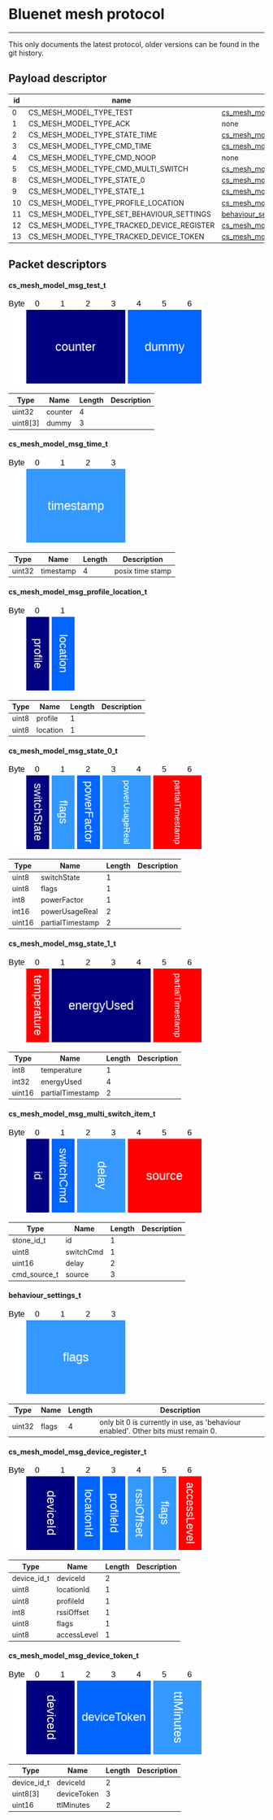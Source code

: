 # Bluenet mesh protocol
-----------------------------------

This only documents the latest protocol, older versions can be found in the git history.

## Payload descriptor

id | name | Payload
---|---|---
0 | CS_MESH_MODEL_TYPE_TEST | [cs_mesh_model_msg_test_t](#cs_mesh_model_msg_test_t)
1 | CS_MESH_MODEL_TYPE_ACK | none
2 | CS_MESH_MODEL_TYPE_STATE_TIME | [cs_mesh_model_msg_time_t](#cs_mesh_model_msg_time_t)
3 | CS_MESH_MODEL_TYPE_CMD_TIME | [cs_mesh_model_msg_time_t](#cs_mesh_model_msg_time_t)
4 | CS_MESH_MODEL_TYPE_CMD_NOOP | none
5 | CS_MESH_MODEL_TYPE_CMD_MULTI_SWITCH | [cs_mesh_model_msg_multi_switch_item_t](#cs_mesh_model_msg_multi_switch_item_t)
8 | CS_MESH_MODEL_TYPE_STATE_0 | [cs_mesh_model_msg_state_0_t](#cs_mesh_model_msg_state_0_t)
9 | CS_MESH_MODEL_TYPE_STATE_1 | [cs_mesh_model_msg_state_1_t](#cs_mesh_model_msg_state_1_t)
10 | CS_MESH_MODEL_TYPE_PROFILE_LOCATION | [cs_mesh_model_msg_profile_location_t](#cs_mesh_model_msg_profile_location_t)
11 | CS_MESH_MODEL_TYPE_SET_BEHAVIOUR_SETTINGS | [behaviour_settings_t](#behaviour_settings_t)
12 | CS_MESH_MODEL_TYPE_TRACKED_DEVICE_REGISTER | [cs_mesh_model_msg_device_register_t](#cs_mesh_model_msg_device_register_t)
13 | CS_MESH_MODEL_TYPE_TRACKED_DEVICE_TOKEN | [cs_mesh_model_msg_device_token_t](#cs_mesh_model_msg_device_token_t)


## Packet descriptors

<a name="cs_mesh_model_msg_test_t"></a>
#### cs_mesh_model_msg_test_t
![Time](../docs/diagrams/mesh_message_test.png)

Type | Name | Length | Description
--- | --- | --- | ---
uint32 | counter | 4 | 
uint8[3] | dummy | 3 | 

<a name="cs_mesh_model_msg_time_t"></a>
#### cs_mesh_model_msg_time_t
![Time](../docs/diagrams/mesh_message_time.png)

Type | Name | Length | Description
--- | --- | --- | ---
uint32 | timestamp | 4 | posix time stamp

<a name="cs_mesh_model_msg_profile_location_t"></a>
#### cs_mesh_model_msg_profile_location_t

![profile location](../docs/diagrams/mesh_profile_location.png)

Type | Name | Length | Description
--- | --- | --- | ---
uint8 | profile | 1 | 
uint8 | location | 1 |


<a name="cs_mesh_model_msg_state_0_t"></a>
#### cs_mesh_model_msg_state_0_t

![model state 0](../docs/diagrams/mesh_model_state_0.png)

Type | Name | Length | Description
--- | --- | --- | ---
uint8 | switchState | 1 | 
uint8 | flags | 1 |
int8 | powerFactor | 1 |
int16 | powerUsageReal | 2 |
uint16 | partialTimestamp | 2 |

<a name="cs_mesh_model_msg_state_1_t"></a>
#### cs_mesh_model_msg_state_1_t

![model state 1](../docs/diagrams/mesh_model_state_1.png)

Type | Name | Length | Description
--- | --- | --- | ---
int8 | temperature | 1 | 
int32 | energyUsed | 4 | 
uint16 | partialTimestamp | 2 | 

<a name="cs_mesh_model_msg_multi_switch_item_t"></a>
#### cs_mesh_model_msg_multi_switch_item_t

![multi switch item](../docs/diagrams/mesh_multi_switch_item.png)

Type | Name | Length | Description
--- | --- | --- | ---
stone_id_t | id | 1 |
uint8 | switchCmd | 1 |
uint16 | delay | 2 |
cmd_source_t  | source | 3 |


<a name="behaviour_settings_t"></a>
#### behaviour_settings_t

![behaviour settings](../docs/diagrams/mesh_behaviour_settings.png)

Type | Name | Length | Description
--- | --- | --- | ---
uint32 | flags | 4 | only bit 0 is currently in use, as 'behaviour enabled'. Other bits must remain 0. 

<a name="cs_mesh_model_msg_device_register_t"></a>
#### cs_mesh_model_msg_device_register_t

![register device](../docs/diagrams/mesh_register_device.png)

Type | Name | Length | Description
--- | --- | --- | ---
device_id_t | deviceId | 2 |
uint8 | locationId | 1 |
uint8 | profileId | 1 |
int8 | rssiOffset | 1 |
uint8 | flags | 1 |
uint8 | accessLevel | 1 |

<a name="cs_mesh_model_msg_device_token_t"></a>
#### cs_mesh_model_msg_device_token_t

![device token](../docs/diagrams/mesh_device_token.png)

Type | Name | Length | Description
--- | --- | --- | ---
device_id_t | deviceId | 2 |
uint8[3] | deviceToken | 3 |
uint16 | ttlMinutes | 2 |
